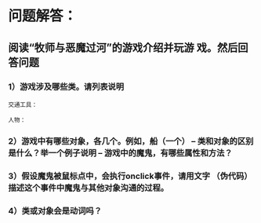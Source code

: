 # 问题解答：
## 阅读“牧师与恶魔过河”的游戏介绍并玩游 戏。然后回答问题 

### 1）游戏涉及哪些类。请列表说明 
    交通工具：
    
    人物：

### 2）游戏中有哪些对象，各几个。例如，船（一个） – 类和对象的区别是什么？举一个例子说明 – 游戏中的魔鬼，有哪些属性和方法？ 

### 3）假设魔鬼被鼠标点中，会执行onclick事件，请用文字 （伪代码）描述这个事件中魔鬼与其他对象沟通的过程。

### 4）类或对象会是动词吗？
